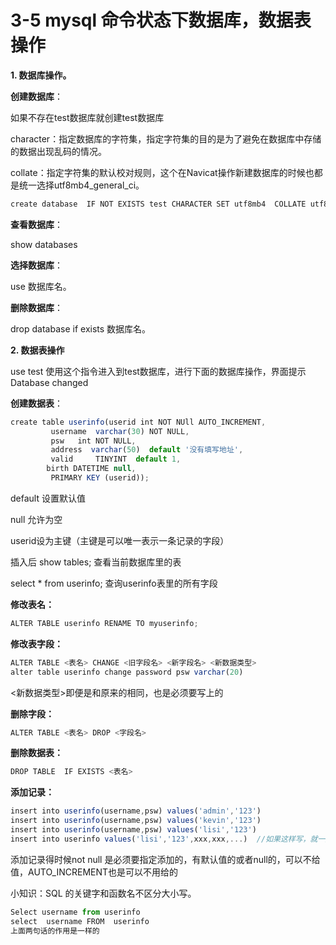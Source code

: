 # 3-5 mysql 命令状态下数据库，数据表操作

**1. 数据库操作。**

**创建数据库**：

如果不存在test数据库就创建test数据库

character：指定数据库的字符集，指定字符集的目的是为了避免在数据库中存储的数据出现乱码的情况。

collate：指定字符集的默认校对规则，这个在Navicat操作新建数据库的时候也都是统一选择utf8mb4_general_ci。

```ts
create database  IF NOT EXISTS test CHARACTER SET utf8mb4  COLLATE utf8mb4_general_ci;
```

**查看数据库**：

show databases

**选择数据库**：

 use    数据库名。

**删除数据库**：

drop database if exists 数据库名。

**2. 数据表操作**

use test    使用这个指令进入到test数据库，进行下面的数据库操作，界面提示   Database changed

**创建数据表**：

```ts
create table userinfo(userid int NOT NUll AUTO_INCREMENT,
		 username  varchar(30) NOT NULL,
		 psw   int NOT NULL,
		 address  varchar(50)  default '没有填写地址',
		 valid     TINYINT  default 1, 
		birth DATETIME null,
		 PRIMARY KEY (userid));
```

default 设置默认值

null  允许为空

userid设为主键（主键是可以唯一表示一条记录的字段）

插入后  show tables; 查看当前数据库里的表

select * from userinfo;    查询userinfo表里的所有字段

**修改表名：**

```ts
ALTER TABLE userinfo RENAME TO myuserinfo;
```

**修改表字段：**

```ts
ALTER TABLE <表名> CHANGE <旧字段名> <新字段名> <新数据类型>
alter table userinfo change password psw varchar(20)
```

<新数据类型>即便是和原来的相同，也是必须要写上的

**删除字段：**

```ts
ALTER TABLE <表名> DROP <字段名>
```

**删除数据表：**

```ts
DROP TABLE  IF EXISTS <表名>
```

**添加记录：**

```ts
insert into userinfo(username,psw) values('admin','123')
insert into userinfo(username,psw) values('kevin','123')
insert into userinfo(username,psw) values('lisi','123')
insert into userinfo values('lisi','123',xxx,xxx,...)  //如果这样写，就一定要按照字段的顺序全部写上才行
```

添加记录得时候not null 是必须要指定添加的，有默认值的或者null的，可以不给值，AUTO_INCREMENT也是可以不用给的

小知识：SQL 的关键字和函数名不区分大小写。

```ts
Select username from userinfo
select  username FROM  userinfo
上面两句话的作用是一样的
```
